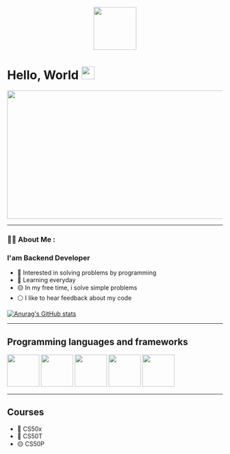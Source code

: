<head>
  <link rel="stylesheet" href="https://cdn.jsdelivr.net/gh/devicons/devicon@v2.15.1/devicon.min.css">
  </head>

<div id="header" align="center">
  <img src="https://media.giphy.com/media/jdPMeyv9rn0hZHh8n9/giphy.gif" width="100"/>
</div>
<h1>
  Hello, World
  <img src="https://media.giphy.com/media/hvRJCLFzcasrR4ia7z/giphy.gif" width="30px"/>
</h1>
<div align="center">
  <img src="https://images7.alphacoders.com/122/1228014.png" width="600" height="300"/>
</div>

------
### :woman_technologist: About Me :
### I'am Backend Developer
- 🔴 Interested in solving problems by programming
- 🔵 Learning everyday
- 🟡 In my free time, i solve simple problems 
- ⚪ I like to hear feedback about my code

[![Anurag's GitHub stats](https://github-readme-stats.vercel.app/api?username=MohamedTalaat-Coder)](https://github.com/anuraghazra/github-readme-stats)

------
## Programming languages and frameworks
<div style="display=inline">
<img src="https://cdn.jsdelivr.net/gh/devicons/devicon/icons/python/python-original.svg" width="75px" />
<img src="https://www.pngkey.com/png/detail/98-985032_flask-logo-flask-python-icon.png" width="75px" height="75px">
<img src="https://cdn.jsdelivr.net/gh/devicons/devicon/icons/html5/html5-original.svg" width="75px"/>
<img src="https://cdn.jsdelivr.net/gh/devicons/devicon/icons/css3/css3-original.svg" width="75px"/>
<img src="https://cdn.jsdelivr.net/gh/devicons/devicon/icons/javascript/javascript-original.svg" width="75px"/>
</div>

------
## Courses
- 🔴 CS50x
- 🔵 CS50T
- 🟡 CS50P
<!--
**MohamedTalaat-Coder/MohamedTalaat-Coder** is a ✨ _special_ ✨ repository because its `README.md` (this file) appears on your GitHub profile.

Here are some ideas to get you started:

- 🔭 I’m currently working on ...
- 🌱 I’m currently learning ...
- 👯 I’m looking to collaborate on ...
- 🤔 I’m looking for help with ...
- 💬 Ask me about ...
- 📫 How to reach me: ...
- 😄 Pronouns: ...
- ⚡ Fun fact: ...
-->
